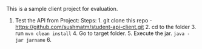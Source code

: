 This is a sample client project for evaluation.


1. Test the API from Project: 
    Steps:
        1. git clone this repo - https://github.com/sushmatm/student-api-client.git
        2. cd to the folder
        3. run `mvn clean install`
        4. Go to target folder.
        5. Execute the jar. `java -jar jarname`
        6. 
 
     
 